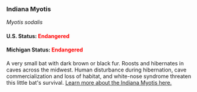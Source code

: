 <h3>Indiana Myotis</h3>
<i>Myotis sodalis</i>
<h4>U.S. Status: <span style="color:red;">Endangered</span></h4>
<h4>Michigan Status: <span style="color:red;">Endangered</span></h4>
<p>
A very small bat with dark brown or black fur. Roosts and hibernates in caves across the midwest. Human disturbance during hibernation, cave commercialization and loss of habitat, and white-nose syndrome threaten this little bat's survival. <a href="https://www.fws.gov/midwest/endangered/mammals/inba/index.html">Learn more about the Indiana Myotis here.</a>
</p>